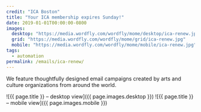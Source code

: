 ```yaml
---
credit: "ICA Boston"
title: "Your ICA membership expires Sunday!"
date: 2019-01-01T00:00:00-0800
images:
  desktop: "https://media.wordfly.com/wordfly/mome/desktop/ica-renew.jpg"
  grid: "https://media.wordfly.com/wordfly/mome/grid/ica-renew.jpg"
  mobile: "https://media.wordfly.com/wordfly/mome/mobile/ica-renew.jpg"
tags:
  - automation
permalink: /emails/ica-renew/
---
```

We feature thoughtfully designed email campaigns created by arts and culture organizations from around the world.

![{{ page.title }} – desktop view]({{ page.images.desktop }})
![{{ page.title }} – mobile view]({{ page.images.mobile }})
